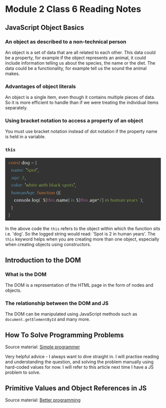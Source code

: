 # Module 2 Class 6 Reading Notes

## JavaScript Object Basics

### An object as described to a non-technical person

An object is a set of data that are all related to each other. This data could be a property, for example if the object represents an animal, it could include information telling us about the species, the name or the diet. The data could be a functionality, for example tell us the sound the animal makes.

### Advantages of object literals

An object is a single item, even though it contains multiple pieces of data. So it is more efficient to handle than if we were treating the individual items separately.

### Using bracket notation to access a property of an object

You must use bracket notation instead of dot notation if the property name is held in a variable.

### `this`

![JS code block](/Module2/Screenshot%202023-06-19%20083326.png "JS code block")

In the above code the `this` refers to the object within which the function sits i.e. 'dog'. So the logged string would read: 'Spot is 2 in human years'. The `this` keyword helps when you are creating more than one object, especially when creating objects using constructors.

## Introduction to the DOM

### What is the DOM

The DOM is a representation of the HTML page in the form of nodes and objects.

### The relationship between the DOM and JS

The DOM can be manipulated using JavaScript methods such as `document.getElementById` and many more.

## How To Solve Programming Problems

Source material: [Simple programmer](https://simpleprogrammer.com/solving-problems-breaking-it-down/)

Very helpful advice - I always want to dive straight in. I will practise reading and understanding the question, and solving the problem manually using hard-coded values for now. I will refer to this article next time I have a JS problem to solve.

## Primitive Values and Object References in JS

Source material: [Better programming](https://betterprogramming.pub/intermediate-javascript-whats-the-difference-between-primitive-values-and-object-references-e863d70677b)
